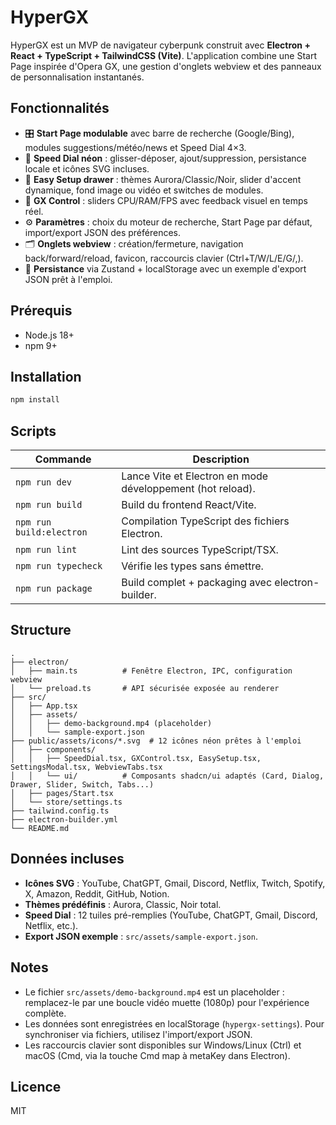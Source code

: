 # HyperGX

HyperGX est un MVP de navigateur cyberpunk construit avec **Electron + React + TypeScript + TailwindCSS (Vite)**. L'application combine une Start Page inspirée d'Opera GX, une gestion d'onglets webview et des panneaux de personnalisation instantanés.

## Fonctionnalités

- 🎛️ **Start Page modulable** avec barre de recherche (Google/Bing), modules suggestions/météo/news et Speed Dial 4×3.
- 🧊 **Speed Dial néon** : glisser-déposer, ajout/suppression, persistance locale et icônes SVG incluses.
- 🎨 **Easy Setup drawer** : thèmes Aurora/Classic/Noir, slider d'accent dynamique, fond image ou vidéo et switches de modules.
- 🚀 **GX Control** : sliders CPU/RAM/FPS avec feedback visuel en temps réel.
- ⚙️ **Paramètres** : choix du moteur de recherche, Start Page par défaut, import/export JSON des préférences.
- 🗂️ **Onglets webview** : création/fermeture, navigation back/forward/reload, favicon, raccourcis clavier (Ctrl+T/W/L/E/G/,).
- 💾 **Persistance** via Zustand + localStorage avec un exemple d'export JSON prêt à l'emploi.

## Prérequis

- Node.js 18+
- npm 9+

## Installation

```bash
npm install
```

## Scripts

| Commande | Description |
| --- | --- |
| `npm run dev` | Lance Vite et Electron en mode développement (hot reload). |
| `npm run build` | Build du frontend React/Vite. |
| `npm run build:electron` | Compilation TypeScript des fichiers Electron. |
| `npm run lint` | Lint des sources TypeScript/TSX. |
| `npm run typecheck` | Vérifie les types sans émettre. |
| `npm run package` | Build complet + packaging avec electron-builder. |

## Structure

```
.
├── electron/
│   ├── main.ts          # Fenêtre Electron, IPC, configuration webview
│   └── preload.ts       # API sécurisée exposée au renderer
├── src/
│   ├── App.tsx
│   ├── assets/
│   │   ├── demo-background.mp4 (placeholder)
│   │   └── sample-export.json
├── public/assets/icons/*.svg  # 12 icônes néon prêtes à l'emploi
│   ├── components/
│   │   ├── SpeedDial.tsx, GXControl.tsx, EasySetup.tsx, SettingsModal.tsx, WebviewTabs.tsx
│   │   └── ui/          # Composants shadcn/ui adaptés (Card, Dialog, Drawer, Slider, Switch, Tabs...)
│   ├── pages/Start.tsx
│   └── store/settings.ts
├── tailwind.config.ts
├── electron-builder.yml
└── README.md
```

## Données incluses

- **Icônes SVG** : YouTube, ChatGPT, Gmail, Discord, Netflix, Twitch, Spotify, X, Amazon, Reddit, GitHub, Notion.
- **Thèmes prédéfinis** : Aurora, Classic, Noir total.
- **Speed Dial** : 12 tuiles pré-remplies (YouTube, ChatGPT, Gmail, Discord, Netflix, etc.).
- **Export JSON exemple** : `src/assets/sample-export.json`.

## Notes

- Le fichier `src/assets/demo-background.mp4` est un placeholder : remplacez-le par une boucle vidéo muette (1080p) pour l'expérience complète.
- Les données sont enregistrées en localStorage (`hypergx-settings`). Pour synchroniser via fichiers, utilisez l'import/export JSON.
- Les raccourcis clavier sont disponibles sur Windows/Linux (Ctrl) et macOS (Cmd, via la touche Cmd map à metaKey dans Electron).

## Licence

MIT
